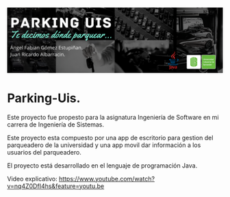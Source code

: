 ![Banner El Arte mas allá del Humano](banner1.png)

# Parking-Uis.

Este proyecto fue propesto para la asignatura Ingeniería de Software en mi carrera de Ingeniería de Sistemas.

Este proyecto esta compuesto por una app de escritorio para gestion del parqueadero de la universidad y una app movil dar 
información a los usuarios del parqueadero.

El proyecto está desarrollado en el lenguaje de programación Java.

Video explicativo: https://www.youtube.com/watch?v=nq4Z0DfI4hs&feature=youtu.be
